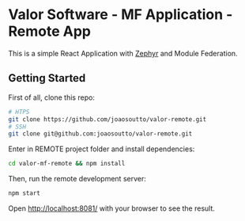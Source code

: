 # Valor Software - MF Application - Remote App

This is a simple React Application with [Zephyr](https://docs.zephyr-cloud.io/) and Module Federation. 

## Getting Started

First of all, clone this repo:

```bash
# HTPS
git clone https://github.com/joaosoutto/valor-remote.git
# SSH
git clone git@github.com:joaosoutto/valor-remote.git
```

Enter in REMOTE project folder and install dependencies:

```bash
cd valor-mf-remote && npm install
```

Then, run the remote development server:

```bash
npm start
```

Open [http://localhost:8081/](http://localhost:8081/) with your browser to see the result.


